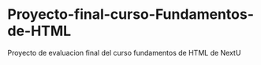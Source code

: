 # Proyecto-final-curso-Fundamentos-de-HTML
Proyecto de evaluacion final del curso fundamentos de HTML de NextU
